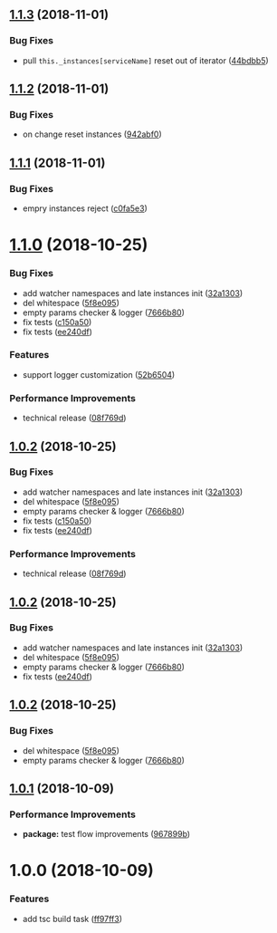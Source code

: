 ## [1.1.3](https://github.com/qiwi/consul-service-discovery/compare/v1.1.2...v1.1.3) (2018-11-01)


### Bug Fixes

* pull `this._instances[serviceName]` reset out of iterator ([44bdbb5](https://github.com/qiwi/consul-service-discovery/commit/44bdbb5))

## [1.1.2](https://github.com/qiwi/consul-service-discovery/compare/v1.1.1...v1.1.2) (2018-11-01)


### Bug Fixes

* on change reset instances ([942abf0](https://github.com/qiwi/consul-service-discovery/commit/942abf0))

## [1.1.1](https://github.com/qiwi/consul-service-discovery/compare/v1.1.0...v1.1.1) (2018-11-01)


### Bug Fixes

* empry instances reject ([c0fa5e3](https://github.com/qiwi/consul-service-discovery/commit/c0fa5e3))

# [1.1.0](https://github.com/qiwi/consul-service-discovery/compare/v1.0.1...v1.1.0) (2018-10-25)


### Bug Fixes

* add watcher namespaces and late instances init ([32a1303](https://github.com/qiwi/consul-service-discovery/commit/32a1303))
* del whitespace ([5f8e095](https://github.com/qiwi/consul-service-discovery/commit/5f8e095))
* empty params checker & logger ([7666b80](https://github.com/qiwi/consul-service-discovery/commit/7666b80))
* fix tests ([c150a50](https://github.com/qiwi/consul-service-discovery/commit/c150a50))
* fix tests ([ee240df](https://github.com/qiwi/consul-service-discovery/commit/ee240df))


### Features

* support logger customization ([52b6504](https://github.com/qiwi/consul-service-discovery/commit/52b6504))


### Performance Improvements

* technical release ([08f769d](https://github.com/qiwi/consul-service-discovery/commit/08f769d))

## [1.0.2](https://github.com/qiwi/consul-service-discovery/compare/v1.0.1...v1.0.2) (2018-10-25)


### Bug Fixes

* add watcher namespaces and late instances init ([32a1303](https://github.com/qiwi/consul-service-discovery/commit/32a1303))
* del whitespace ([5f8e095](https://github.com/qiwi/consul-service-discovery/commit/5f8e095))
* empty params checker & logger ([7666b80](https://github.com/qiwi/consul-service-discovery/commit/7666b80))
* fix tests ([c150a50](https://github.com/qiwi/consul-service-discovery/commit/c150a50))
* fix tests ([ee240df](https://github.com/qiwi/consul-service-discovery/commit/ee240df))


### Performance Improvements

* technical release ([08f769d](https://github.com/qiwi/consul-service-discovery/commit/08f769d))

## [1.0.2](https://github.com/qiwi/consul-service-discovery/compare/v1.0.1...v1.0.2) (2018-10-25)


### Bug Fixes

* add watcher namespaces and late instances init ([32a1303](https://github.com/qiwi/consul-service-discovery/commit/32a1303))
* del whitespace ([5f8e095](https://github.com/qiwi/consul-service-discovery/commit/5f8e095))
* empty params checker & logger ([7666b80](https://github.com/qiwi/consul-service-discovery/commit/7666b80))
* fix tests ([ee240df](https://github.com/qiwi/consul-service-discovery/commit/ee240df))

## [1.0.2](https://github.com/qiwi/consul-service-discovery/compare/v1.0.1...v1.0.2) (2018-10-25)


### Bug Fixes

* del whitespace ([5f8e095](https://github.com/qiwi/consul-service-discovery/commit/5f8e095))
* empty params checker & logger ([7666b80](https://github.com/qiwi/consul-service-discovery/commit/7666b80))

## [1.0.1](https://github.com/qiwi/consul-service-discovery/compare/v1.0.0...v1.0.1) (2018-10-09)


### Performance Improvements

* **package:** test flow improvements ([967899b](https://github.com/qiwi/consul-service-discovery/commit/967899b))

# 1.0.0 (2018-10-09)


### Features

* add tsc build task ([ff97ff3](https://github.com/qiwi/consul-service-discovery/commit/ff97ff3))
